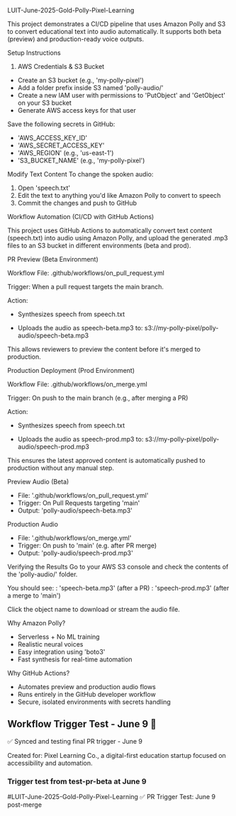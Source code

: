 LUIT-June-2025-Gold-Polly-Pixel-Learning

This project demonstrates a CI/CD pipeline that uses Amazon Polly and S3 to convert educational text into audio automatically. It supports both beta (preview) and production-ready voice outputs.


Setup Instructions

1. AWS Credentials & S3 Bucket
- Create an S3 bucket (e.g., 'my-polly-pixel')
- Add a folder prefix inside S3 named 'polly-audio/'
- Create a new IAM user with permissions to 'PutObject' and 'GetObject' on your S3 bucket
- Generate AWS access keys for that user

Save the following secrets in GitHub:
- 'AWS_ACCESS_KEY_ID'
- 'AWS_SECRET_ACCESS_KEY'
- 'AWS_REGION' (e.g., 'us-east-1')
- 'S3_BUCKET_NAME' (e.g., 'my-polly-pixel')


Modify Text Content
To change the spoken audio:

1. Open 'speech.txt'
2. Edit the text to anything you'd like Amazon Polly to convert to speech
3. Commit the changes and push to GitHub

Workflow Automation (CI/CD with GitHub Actions)

This project uses GitHub Actions to automatically convert text content (speech.txt) into audio using Amazon Polly, and upload the generated .mp3 files to an S3 bucket in different environments (beta and prod).

PR Preview (Beta Environment)

Workflow File: .github/workflows/on_pull_request.yml

Trigger: When a pull request targets the main branch.

Action:

- Synthesizes speech from speech.txt

- Uploads the audio as speech-beta.mp3 to: s3://my-polly-pixel/polly-audio/speech-beta.mp3

This allows reviewers to preview the content before it's merged to production.

Production Deployment (Prod Environment)

Workflow File: .github/workflows/on_merge.yml

Trigger: On push to the main branch (e.g., after merging a PR)

Action:

- Synthesizes speech from speech.txt

- Uploads the audio as speech-prod.mp3 to: s3://my-polly-pixel/polly-audio/speech-prod.mp3

This ensures the latest approved content is automatically pushed to production without any manual step.


Preview Audio (Beta)
- File: '.github/workflows/on_pull_request.yml'
- Trigger: On Pull Requests targeting 'main'
- Output: 'polly-audio/speech-beta.mp3'

Production Audio
- File: '.github/workflows/on_merge.yml'
- Trigger: On push to 'main' (e.g. after PR merge)
- Output: 'polly-audio/speech-prod.mp3'


Verifying the Results
Go to your AWS S3 console and check the contents of the 'polly-audio/' folder.

You should see:
: 'speech-beta.mp3' (after a PR)
: 'speech-prod.mp3' (after a merge to 'main')

Click the object name to download or stream the audio file.


Why Amazon Polly?
- Serverless + No ML training
- Realistic neural voices
- Easy integration using 'boto3'
- Fast synthesis for real-time automation

Why GitHub Actions?
- Automates preview and production audio flows
- Runs entirely in the GitHub developer workflow
- Secure, isolated environments with secrets handling

## Workflow Trigger Test - June 9 🚀
✅ Synced and testing final PR trigger - June 9

Created for:
Pixel Learning Co., a digital-first education startup focused on accessibility and automation.

### Trigger test from test-pr-beta at June 9

#LUIT-June-2025-Gold-Polly-Pixel-Learning
✅ PR Trigger Test: June 9 post-merge
